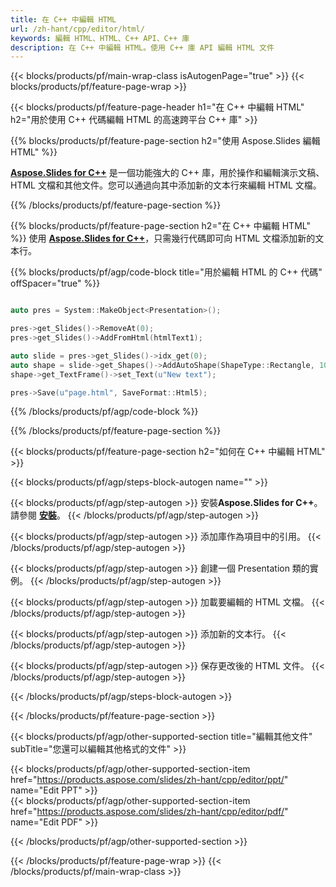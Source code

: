 ```yaml
---
title: 在 C++ 中編輯 HTML
url: /zh-hant/cpp/editor/html/
keywords: 編輯 HTML、HTML、C++ API、C++ 庫
description: 在 C++ 中編輯 HTML。使用 C++ 庫 API 編輯 HTML 文件
---
```


{{< blocks/products/pf/main-wrap-class isAutogenPage="true" >}}
{{< blocks/products/pf/feature-page-wrap >}}

{{< blocks/products/pf/feature-page-header h1="在 C++ 中編輯 HTML" h2="用於使用 C++ 代碼編輯 HTML 的高速跨平台 C++ 庫" >}}

{{% blocks/products/pf/feature-page-section h2="使用 Aspose.Slides 編輯 HTML" %}}

[**Aspose.Slides for C++**](https://products.aspose.com/slides/zh-hant/cpp/) 是一個功能強大的 C++ 庫，用於操作和編輯演示文稿、HTML 文檔和其他文件。您可以通過向其中添加新的文本行來編輯 HTML 文檔。 

{{% /blocks/products/pf/feature-page-section %}}




{{% blocks/products/pf/feature-page-section  h2="在 C++ 中編輯 HTML" %}}
使用 [**Aspose.Slides for C++**](https://products.aspose.com/slides/zh-hant/cpp/)，只需幾行代碼即可向 HTML 文檔添加新的文本行。

{{% blocks/products/pf/agp/code-block title="用於編輯 HTML 的 C++ 代碼" offSpacer="true" %}}
```cpp

auto pres = System::MakeObject<Presentation>();

pres->get_Slides()->RemoveAt(0);
pres->get_Slides()->AddFromHtml(htmlText1);

auto slide = pres->get_Slides()->idx_get(0);
auto shape = slide->get_Shapes()->AddAutoShape(ShapeType::Rectangle, 10.0f, 10.0f, 100.0f, 50.0f);
shape->get_TextFrame()->set_Text(u"New text");

pres->Save(u"page.html", SaveFormat::Html5);
```
{{% /blocks/products/pf/agp/code-block %}}

{{% /blocks/products/pf/feature-page-section %}}




{{< blocks/products/pf/feature-page-section  h2="如何在 C++ 中編輯 HTML" >}}


{{< blocks/products/pf/agp/steps-block-autogen name="" >}}


{{< blocks/products/pf/agp/step-autogen >}}
安裝**Aspose.Slides for C++**。請參閱 [**安裝**](https://docs.aspose.com/slides/cpp/installation/)。
{{< /blocks/products/pf/agp/step-autogen >}}

{{< blocks/products/pf/agp/step-autogen >}}
添加庫作為項目中的引用。
{{< /blocks/products/pf/agp/step-autogen >}}

{{< blocks/products/pf/agp/step-autogen >}}
創建一個 Presentation 類的實例。
{{< /blocks/products/pf/agp/step-autogen >}}

{{< blocks/products/pf/agp/step-autogen >}}
加載要編輯的 HTML 文檔。
{{< /blocks/products/pf/agp/step-autogen >}}

{{< blocks/products/pf/agp/step-autogen >}}
添加新的文本行。
{{< /blocks/products/pf/agp/step-autogen >}}

{{< blocks/products/pf/agp/step-autogen >}}
保存更改後的 HTML 文件。
{{< /blocks/products/pf/agp/step-autogen >}}


{{< /blocks/products/pf/agp/steps-block-autogen >}}


{{< /blocks/products/pf/feature-page-section >}}




{{< blocks/products/pf/agp/other-supported-section title="編輯其他文件" subTitle="您還可以編輯其他格式的文件" >}}

{{< blocks/products/pf/agp/other-supported-section-item href="https://products.aspose.com/slides/zh-hant/cpp/editor/ppt/" name="Edit PPT" >}}    
{{< blocks/products/pf/agp/other-supported-section-item href="https://products.aspose.com/slides/zh-hant/cpp/editor/pdf/" name="Edit PDF" >}}  



{{< /blocks/products/pf/agp/other-supported-section >}}

{{< /blocks/products/pf/feature-page-wrap >}}
{{< /blocks/products/pf/main-wrap-class >}}